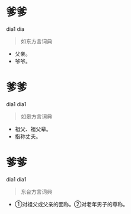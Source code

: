 # 爹爹
dia1 dia
> 如东方言词典
- 父亲。
- 爷爷。

# 爹爹
dia1 dia1
> 如皋方言词典
- 祖父、祖父辈。
- 指称丈夫。

# 爹爹
dia1 dia1
> 东台方言词典
- ①对祖父或父亲的面称。②对老年男子的尊称。
